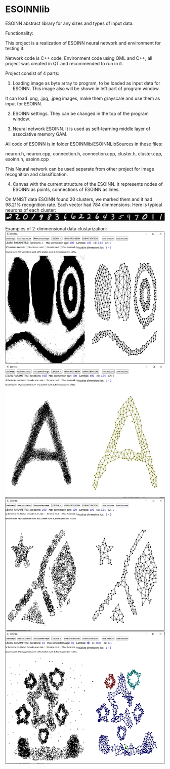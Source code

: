 ESOINNlib
=========

ESOINN abstract library for any sizes and types of input data.

Functionality:

This project is a realization of ESOINN neural network and environment for testing it. 

Network code is C++ code, Environment code using QML and C++, all project was created in QT and recommended to run in it.

Project consist of 4 parts:


1) Loading image as byte array to program, to be loaded as input data for ESOINN. This image also will be shown in left part of program window.

It can load .png, .jpg, .jpeg images, make them grayscale and use them as input for ESOINN.


2) ESOINN settings. They can be changed in the top of the program window.


3) Neural network ESOINN. It is used as self-learning middle layer of associative memory GAM. 

All code of ESOINN is in folder ESOINNlib/ESOINNLibSources in these files: 

neuron.h, neuron.cpp, connection.h, connection.cpp, cluster.h, cluster.cpp, esoinn.h, esoinn.cpp

This Neural network can be used separate from other project for image recognition and classification.


4) Canvas with the current structure of the ESOINN. It represents nodes of ESOINN as points, connections of ESOINN as lines.

On MNIST data ESOINN found 20 clusters, we marked them and it had 98.21% recognition rate.
Each vector had 784 dimmensions. Here is typical neurons of each cluster:
![alt text](https://github.com/VincentoLaw/ESOINNlib/blob/master/eso6.jpg?raw=true)

Examples of 2-dimmensional data clustarization:
![alt text](https://github.com/VincentoLaw/ESOINNlib/blob/master/eso3.jpg?raw=true)
![alt text](https://github.com/VincentoLaw/ESOINNlib/blob/master/eso2.jpg?raw=true)
![alt text](https://github.com/VincentoLaw/ESOINNlib/blob/master/eso4.jpg?raw=true)
![alt text](https://github.com/VincentoLaw/ESOINNlib/blob/master/eso5.jpg?raw=true)
